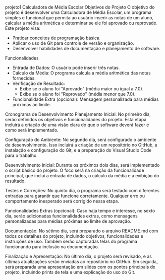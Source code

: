   p r o j e t o 1 
  Calculadora de Média Escolar
 Objetivos do Projeto
O objetivo do projeto é desenvolver uma Calculadora de Média Escolar, um programa simples e funcional que permita ao usuário inserir as notas de um aluno, calcular a média aritmética e determinar se ele foi aprovado ou reprovado. Este projeto visa:
- Praticar conceitos de programação básica.
- Aplicar o uso de Git para controle de versão e organização.
- Desenvolver habilidades de documentação e planejamento de software.

 Funcionalidades
- Entrada de Dados: O usuário pode inserir três notas.
- Cálculo da Média: O programa calcula a média aritmética das notas fornecidas.
- Verificação de Resultado:
  - Exibe se o aluno foi "Aprovado" (média maior ou igual a 7.0).
  - Exibe se o aluno foi "Reprovado" (média menor que 7.0).
- Funcionalidade Extra (opcional): Mensagem personalizada para médias próximas ao limite.

Cronograma de Desenvolvimento
Planejamento Inicial:
No primeiro dia, serão definidos os objetivos e funcionalidades do projeto. Esta etapa incluirá a criação de uma visão clara do que o software deverá fazer e como será implementado.

Configuração do Ambiente:
No segundo dia, será configurado o ambiente de desenvolvimento. Isso incluirá a criação de um repositório no GitHub, a instalação e configuração do Git, e a preparação do Visual Studio Code para o trabalho.

Desenvolvimento Inicial:
Durante os próximos dois dias, será implementado o script básico do projeto. O foco será na criação da funcionalidade principal, que inclui a entrada de dados, o cálculo da média e a exibição do resultado.

Testes e Correções:
No quinto dia, o programa será testado com diferentes entradas para garantir que funcione corretamente. Qualquer erro ou comportamento inesperado será corrigido nessa etapa.

Funcionalidades Extras (opcional):
Caso haja tempo e interesse, no sexto dia, serão adicionadas funcionalidades extras, como mensagens personalizadas para médias próximas ao limite de aprovação.

Documentação:
No sétimo dia, será preparado o arquivo README.md com todos os detalhes do projeto, incluindo objetivos, funcionalidades e instruções de uso. Também serão capturadas telas do programa funcionando para inclusão na documentação.

Finalização e Apresentação:
No último dia, o projeto será revisado, e as últimas atualizações serão enviadas ao repositório no GitHub. Em seguida, será preparada uma apresentação em slides com os pontos principais do projeto, incluindo prints de tela e uma explicação do uso do Git.

 
